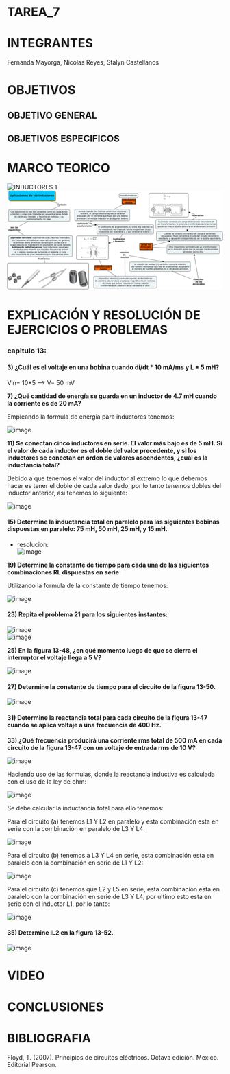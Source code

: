 # TAREA_7

# INTEGRANTES

Fernanda Mayorga, Nicolas Reyes, Stalyn Castellanos

# OBJETIVOS

## OBJETIVO GENERAL 


## OBJETIVOS ESPECIFICOS


# MARCO TEORICO

![INDUCTORES 1](https://user-images.githubusercontent.com/93361435/151095509-8cca7ad5-f22f-497d-91b0-529718e065fb.jpg)
![](https://github.com/frmayorga/TAREA_7/blob/main/deber%207.jpg)

# EXPLICACIÓN Y RESOLUCIÓN DE EJERCICIOS O PROBLEMAS

### capitulo 13:

#### 3) ¿Cuál es el voltaje en una bobina cuando di/dt * 10 mA/ms y L * 5 mH?

Vin= 10*5 --> V= 50 mV

**7) ¿Qué cantidad de energía se guarda en un inductor de 4.7 mH cuando la corriente es de 20 mA?**

Empleando la formula de energia para inductores tenemos: 

![image](https://user-images.githubusercontent.com/93361435/151178441-2ff5b266-86fc-4525-a923-b9e2d0d42584.png)

**11) Se conectan cinco inductores en serie. El valor más bajo es de 5 mH. Si el valor de cada inductor es el doble del valor precedente, y si los inductores se conectan en orden de valores ascendentes, ¿cuál es la inductancia total?**

Debido a que tenemos el valor del inductor al extremo lo que debemos hacer es tener el doble de cada valor dado, por lo tanto tenemos dobles del inductor anterior, asi tenemos lo siguiente:

![image](https://user-images.githubusercontent.com/93361435/151192368-d41271fc-0876-4cc3-bfa4-36976bd3a19a.png)


#### 15) Determine la inductancia total en paralelo para las siguientes bobinas dispuestas en paralelo: 75 mH, 50 mH, 25 mH, y 15 mH.

- resolucion:  
![image](https://user-images.githubusercontent.com/93398718/151297597-f02d2d1a-d445-4eb8-a7b1-7b171e8286f8.png)


**19) Determine la constante de tiempo para cada una de las siguientes combinaciones RL dispuestas en serie:**

Utilizando la formula de la constante de tiempo tenemos:

![image](https://user-images.githubusercontent.com/93361435/151203424-ce5f62a5-aa28-4915-b09b-cef615a849e7.png)


#### 23) Repita el problema 21 para los siguientes instantes:
![image](https://user-images.githubusercontent.com/93398718/150914185-1eb7c8c2-f956-4b74-95af-926763dc2ab3.png)    
![image](https://user-images.githubusercontent.com/93398718/151298812-e0420ebf-120c-49ee-8707-ca9160fd17bb.png)  


**25) En la figura 13-48, ¿en qué momento luego de que se cierra el interruptor el voltaje llega a 5 V?**

![image](https://user-images.githubusercontent.com/93361435/151717725-6d9da56e-c093-4847-bd9f-d7861fe5dc38.png)





#### 27) Determine la constante de tiempo para el circuito de la figura 13-50.
![image](https://user-images.githubusercontent.com/93398718/150914264-b28ffeb2-7ad3-4b80-ade8-684072325dac.png)




#### 31) Determine la reactancia total para cada circuito de la figura 13-47 cuando se aplica voltaje a una frecuencia de 400 Hz.


**33) ¿Qué frecuencia producirá una corriente rms total de 500 mA en cada circuito de la figura 13-47 con
un voltaje de entrada rms de 10 V?**

![image](https://user-images.githubusercontent.com/93361435/151716081-8b35d1cb-0dd0-4dc9-afbf-16c1effa697b.png)

Haciendo uso de las formulas, donde la reactancia inductiva es calculada con el uso de la ley de ohm: 

![image](https://user-images.githubusercontent.com/93361435/151716051-d3773e8e-a624-48a8-bbcd-e9e985096f3b.png)

Se debe calcular la inductancia total para ello tenemos: 

Para el circuito (a) tenemos L1 Y L2 en paralelo y esta combinación esta en serie con la combinación en paralelo de L3 Y L4: 

![image](https://user-images.githubusercontent.com/93361435/151716155-4adf3e94-9d14-4174-ab98-c95353390bf2.png)

Para el circuito (b) tenemos a L3 Y L4 en serie, esta combinación esta en paralelo con la combinación en serie de L1 Y L2:

![image](https://user-images.githubusercontent.com/93361435/151716194-715c1a02-f893-4c40-ab57-a263be1bc73b.png)

Para el circuito (c) tenemos que L2 y L5 en serie, esta combinación esta en paralelo con la combinación en serie de L3 Y L4, por ultimo esto esta en serie con el inductor L1, por lo tanto: 

![image](https://user-images.githubusercontent.com/93361435/151716255-a77c64d0-14a4-41ac-ad11-bca248eb3442.png)











#### 35) Determine IL2 en la figura 13-52.
![image](https://user-images.githubusercontent.com/93398718/150914480-66cdb832-84fd-440a-b74b-c472af14674f.png)



# VIDEO


# CONCLUSIONES


# BIBLIOGRAFIA

Floyd, T. (2007). Principios de circuitos eléctricos. Octava edición. Mexico. Editorial Pearson.
